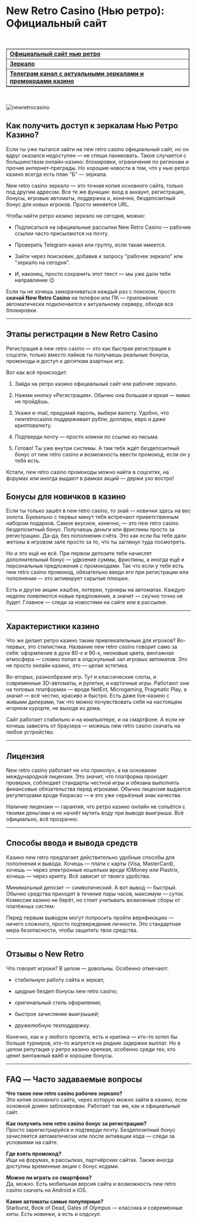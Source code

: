 <h1>New Retro Casino (Нью ретро): Официальный сайт</h1>

<p><br />
<table border="1" cellpadding="1" cellspacing="1" style="width:500px">
	<tbody>
		<tr>
			<td><strong><a href="https://redirway.com/first1/?ref=177">Официальный сайт нью ретро</a></strong></td>
		</tr>
		<tr>
			<td><strong><a href="https://redirway.com/first1/?ref=177">Зеркало</a></strong></td>
		</tr>
		<tr>
			<td><strong><a href="https://t.me/top_zerkala_promokody">Телеграм канал с актуальными зеркалами и промокодами&nbsp;казино</a></strong></td>
		</tr>
	</tbody>
</table><br />

<img alt="newretrocasino" src="https://github.com/user-attachments/assets/77794fd0-d22b-4c17-bfa0-5e1332e0818b" /><br />

<h2>Как получить доступ к зеркалам Нью Ретро Казино?</h3>

<p>Если ты уже пытался зайти на new retro casino официальный сайт, но он вдруг оказался недоступен &mdash; не спеши паниковать. Такое случается с большинством онлайн-казино: блокировки, ограничения по регионам и прочие интернет-преграды. Но хорошие новости в том, что у нью ретро казино всегда есть план &quot;Б&quot; &mdash; зеркала.</p>

<p>New retro casino зеркало &mdash; это точная копия основного сайта, только под другим адресом. Все те же функции: вход в аккаунт, регистрация, бонусы, игровые автоматы, поддержка и, конечно, бездепозитный бонус для новых игроков. Просто меняется URL.</p>

<p>Чтобы найти ретро казино зеркало на сегодня, можно:</p>

<ul>
	<li>
	<p>Подписаться на официальные рассылки New Retro Casino &mdash; рабочие ссылки часто присылаются на почту.</p>
	</li>
	<li>
	<p>Проверить Telegram-канал или группу, если такая имеется.</p>
	</li>
	<li>
	<p>Зайти через поисковик, добавив к запросу &quot;рабочее зеркало&quot; или &quot;зеркало на сегодня&quot;.</p>
	</li>
	<li>
	<p>И, наконец, просто сохранить этот текст &mdash; мы уже дали тебе направление 😉</p>
	</li>
</ul>

<p>Если ты не хочешь заморачиваться каждый раз с поиском, просто <strong>скачай New Retro Casino</strong> на телефон или ПК &mdash; приложение автоматически подключается к актуальному серверу, обходя все блокировки.</p>

<hr />
<h2>Этапы регистрации в New Retro Casino</h2>

<p>Регистрация в new retro casino &mdash; это как быстрая регистрация в соцсети, только вместо лайков ты получаешь реальные бонусы, промокоды и доступ к десяткам азартных игр.</p>

<p>Вот как всё происходит:</p>

<ol>
	<li>
	<p>Зайди на ретро казино официальный сайт или рабочее зеркало.</p>
	</li>
	<li>
	<p>Нажми кнопку &laquo;Регистрация&raquo;. Обычно она большая и яркая &mdash; мимо не пройдёшь.</p>
	</li>
	<li>
	<p>Укажи e-mail, придумай пароль, выбери валюту. Удобно, что newretrocasino поддерживает рубли, доллары, евро и даже криптовалюту.</p>
	</li>
	<li>
	<p>Подтверди почту &mdash; просто кликни по ссылке из письма.</p>
	</li>
	<li>
	<p>Готово! Ты уже внутри системы. А там тебя ждёт бездепозитный бонус от new retro casino и возможность ввести промокод, если он у тебя есть.</p>
	</li>
</ol>

<p>Кстати, new retro casino промокоды можно найти в соцсетях, на форумах или иногда выдают в рамках акций &mdash; держи ухо востро!</p>

<h2>Бонусы для новичков в казино</h2>

<p>Если ты только зашёл в new retro casino, то знай &mdash; новички здесь на вес золота. Буквально с первых минут тебя встречают приветственным набором подарков. Самое вкусное, конечно, &mdash; это new retro casino бездепозитный бонус. Получаешь деньги или фриспины просто за регистрацию. Да-да, без пополнения счёта. Это как если бы тебе дали жетоны в игровом зале просто за то, что ты заглянул туда посмотреть.</p>

<p>Но и это ещё не всё. При первом депозите тебе начислят дополнительный бонус &mdash; удвоение суммы, фриспины, а иногда ещё и персональные предложения с промокодами. Так что если у тебя есть new retro casino промокод, обязательно введи его при регистрации или пополнении &mdash; это активирует скрытые плюшки.</p>

<p>Есть и другие акции: кэшбэк, лотереи, турниры на автоматах. Каждую неделю появляются новые предложения, а значит &mdash; скучно точно не будет. Главное &mdash; следи за новостями на сайте или в рассылке.</p>

<hr />
<h2>Характеристики казино</h2>

<p>Что же делает ретро казино таким привлекательным для игроков? Во-первых, это стилистика. Название new retro casino говорит само за себя: оформление в духе 80-х и 90-х, неоновые цвета, винтажная атмосфера &mdash; словно попал в олдскульный зал игровых автоматов. Это не просто онлайн казино, это &mdash; целая эстетика.</p>

<p>Во-вторых, разнообразие игр. Тут и классические слоты, и современные 3D-автоматы, и рулетки, и карточные игры. Работают они на топовых платформах &mdash; вроде NetEnt, Microgaming, Pragmatic Play, а значит &mdash; всё честно, красиво и быстро. Есть даже live-казино с живыми дилерами, так что можно почувствовать себя на настоящем игорном курорте, не выходя из дома.</p>

<p>Сайт работает стабильно и на компьютере, и на смартфоне. А если не хочешь зависеть от браузера &mdash; можешь new retro casino скачать на любое устройство.</p>

<hr />
<h2>Лицензия</h2>

<p>New retro casino работает не &laquo;по приколу&raquo;, а на основании международной лицензии. Это значит, что платформа проходит проверки, соблюдает стандарты честной игры и обязана выполнять финансовые обязательства перед игроками. Обычно лицензия выдается регуляторами вроде Кюрасао &mdash; и это уже серьёзный знак качества.</p>

<p>Наличие лицензии &mdash; гарантия, что ретро казино онлайн не сольётся с твоими деньгами и не начнёт мутить воду при выводе выигрыша. Всё официально, всё прозрачно.</p>

<hr />
<h2>Способы ввода и вывода средств</h2>

<p>Казино new retro предлагает действительно удобные способы для пополнения и вывода. Хочешь &mdash; плати с карты (Visa, MasterCard), хочешь &mdash; через электронные кошельки вроде ЮMoney или Piastrix, хочешь &mdash; через крипту. Всё зависит от твоего удобства.</p>

<p>Минимальный депозит &mdash; символический. А вот вывод &mdash; быстрый. Обычно средства приходят в течение пары часов, максимум &mdash; суток. Комиссии казино не берёт, но стоит учитывать возможные сборы от платёжных систем.</p>

<p>Перед первым выводом могут попросить пройти верификацию &mdash; ничего сложного, просто подтверждение личности. Это стандартная мера безопасности, чтобы защитить твои средства.</p>

<hr />
<h2>Отзывы о New Retro</h2>

<p>Что говорят игроки? В целом &mdash; довольны. Особенно отмечают:</p>

<ul>
	<li>
	<p>стабильную работу сайта и зеркал;</p>
	</li>
	<li>
	<p>щедрые бездеп бонусы new retro casino;</p>
	</li>
	<li>
	<p>оригинальный стиль оформления;</p>
	</li>
	<li>
	<p>быстрое зачисление выигрышей;</p>
	</li>
	<li>
	<p>дружелюбную техподдержку.</p>
	</li>
</ul>

<p>Конечно, как и у любого проекта, есть и критика &mdash; кто-то хотел бы больше турниров, кто-то жалуется на редкие задержки выплат. Но в целом репутация у ретро казино крепкая, особенно среди тех, кто ценит винтажный вайб и хорошие бонусы.</p>

<hr />
<h2>FAQ &mdash; Часто задаваемые вопросы</h2>

<p><strong>Что такое new retro casino рабочее зеркало?</strong><br />
Это копия основного сайта, через которую можно зайти в казино, если основной домен заблокирован. Работает так же, как и официальный сайт.</p>

<p><strong>Как получить new retro casino бонус за регистрацию?</strong><br />
Просто зарегистрируйся и подтверди почту. Бездепозитный бонус зачисляется автоматически или после активации кода &mdash; следи за условиями на сайте.</p>

<p><strong>Где взять промокод?</strong><br />
Ищи на форумах, в рассылках, партнёрских сайтах. Также иногда доступны временные акции с бонус кодами.</p>

<p><strong>Можно ли играть со смартфона?</strong><br />
Да, можно. Есть мобильная версия сайта и возможность new retro casino скачать на Android и iOS.</p>

<p><strong>Какие автоматы самые популярные?</strong><br />
Starburst, Book of Dead, Gates of Olympus &mdash; классика и современные хиты. Есть новинки, а есть и олдскул.</p>

<p>&nbsp;</p>
